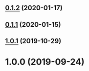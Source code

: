 <a name="0.1.2"></a>
## [0.1.2](http://git.mistong.com/ewtm/ewtm-template/compare/v0.1.1...v0.1.2) (2020-01-17)



<a name="0.1.1"></a>
## [0.1.1](http://git.mistong.com/ewtm/ewtm-template/compare/v1.0.1...v0.1.1) (2020-01-15)



<a name="1.0.1"></a>
## [1.0.1](http://git.mistong.com/ewtm/ewtm-template/compare/v1.0.0...v1.0.1) (2019-10-29)



<a name="1.0.0"></a>
# 1.0.0 (2019-09-24)




